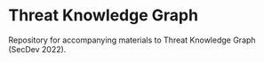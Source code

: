 # Threat Knowledge Graph
Repository for accompanying materials to Threat Knowledge Graph (SecDev 2022).
